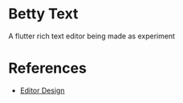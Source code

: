 # Betty Text

A flutter rich text editor being made as experiment

# References

- [Editor Design](https://dribbble.com/shots/7236866-Article-Editor-VK)